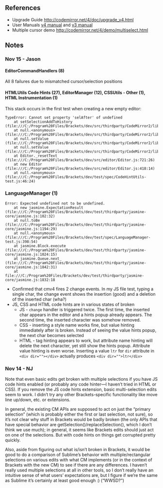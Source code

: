 ## References

* Upgrade Guide http://codemirror.net/4/doc/upgrade_v4.html
* User Manuals [v4 manual](http://codemirror.net/4/doc/manual.html) and [v3 manual](http://codemirror.net/doc/manual.html)
* Multiple cursor demo http://codemirror.net/4/demo/multiselect.html

## Notes

### Nov 15 - Jason

#### EditorCommandHandlers (8)

All 8 failures due to mismatched cursor/selection positions

#### HTMLUtils Code Hints (27), EditorManager (12), CSSUtils - Other (1), HTML Instrumentation (1)

This stack occurs in the first test when creating a new empty editor:

```
TypeError: Cannot set property 'selAfter' of undefined
    at setSelectionAddToHistory (file:///C:/Program%20Files/Brackets/dev/src/thirdparty/CodeMirror2/lib/codemirror.js:2720:36)
    at null.<anonymous> (file:///C:/Program%20Files/Brackets/dev/src/thirdparty/CodeMirror2/lib/codemirror.js:5070:7)
    at null.setValue (file:///C:/Program%20Files/Brackets/dev/src/thirdparty/CodeMirror2/lib/codemirror.js:1520:24)
    at null.setValue (file:///C:/Program%20Files/Brackets/dev/src/thirdparty/CodeMirror2/lib/codemirror.js:5317:40)
    at Editor._resetText (file:///C:/Program%20Files/Brackets/dev/src/editor/Editor.js:721:26)
    at new Editor (file:///C:/Program%20Files/Brackets/dev/src/editor/Editor.js:418:14)
    at null.<anonymous> (file:///C:/Program%20Files/Brackets/dev/test/spec/CodeHintUtils-test.js:46:24)
```

### LanguageManager (1)

```
Error: Expected undefined not to be undefined.
    at new jasmine.ExpectationResult (file:///C:/Program%20Files/Brackets/dev/test/thirdparty/jasmine-core/jasmine.js:102:32)
    at null.toBe (file:///C:/Program%20Files/Brackets/dev/test/thirdparty/jasmine-core/jasmine.js:1194:29)
    at null.<anonymous> (file:///C:/Program%20Files/Brackets/dev/test/spec/LanguageManager-test.js:398:54)
    at jasmine.Block.execute (file:///C:/Program%20Files/Brackets/dev/test/thirdparty/jasmine-core/jasmine.js:1024:15)
    at jasmine.Queue.next_ (file:///C:/Program%20Files/Brackets/dev/test/thirdparty/jasmine-core/jasmine.js:1842:31)
    at file:///C:/Program%20Files/Brackets/dev/test/thirdparty/jasmine-core/jasmine.js:1832:18
```


* Confirmed that cmv4 fires 2 change events. In my JS file test, typing a single char, the change event shows the insertion (good) and a deletion of the inserted char (wha?)
* JS, CSS and HTML code hints are in various states of broken
    * JS - `change` handler is triggered twice. The first time, the inserted char appears in the editor and a hints popup already appears. The second time, the inserted character was somehow removed.
    * CSS - inserting a style name works fine, but value hinting immediately after is broken. Instead of seeing the value hints popup, the next char becomes selected
    * HTML - tag hinting appears to work, but attribute name hinting will delete the next character, yet still show the hints popup. Attribute value hinting is even worse. Inserting a value `ltr` for `dir` attribute in `<div dir=""></div>` actually produces `<div dir="">ltr</div>`

### Nov 14 - NJ

Note that even basic edits get broken with multiple selections if you have JS code hints enabled (or probably any code hinter—I haven’t tried in HTML or CSS). If you remove the JS code hints extension, basic multi-selection edits seem to work. I didn’t try any other Brackets-specific functionality like move line up/down, etc. or extensions.

In general, the existing CM APIs are supposed to act on just the “primary selection” (which is probably either the first or last selection, not sure), so it’s not clear why stuff in Brackets would be badly broken (the only APIs that have special behavior are getSelection()/replaceSelection(), which I don’t think we use much); in general, it seems like Brackets edits should just act on one of the selections. But with code hints on things get corrupted pretty quickly.

Also, aside from figuring out what is/isn’t broken in Brackets, it would be good to do a comparison of Sublime’s behavior with multiple/rectangular selections on various edits with what CM implements (or in the context of Brackets with the new CM) to see if there are any differences. I haven’t really used multiple selections at all in other tools, so I don’t really have an intuitive sense of what users’ expectations are, but I figure if we’re the same as Sublime it’s certainly at least good enough :) (“WWSD?”)